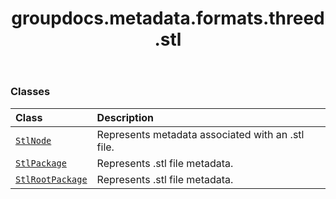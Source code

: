 ﻿---
title: groupdocs.metadata.formats.threed.stl
second_title: GroupDocs.Metadata for Python via .NET API References
description: 
type: docs
url: /python-net/groupdocs.metadata.formats.threed.stl/
is_root: false
weight: 10
---



### Classes
| Class | Description |
| :- | :- |
| [`StlNode`](/metadata/python-net/groupdocs.metadata.formats.threed.stl/stlnode) | Represents metadata associated with an .stl file. |
| [`StlPackage`](/metadata/python-net/groupdocs.metadata.formats.threed.stl/stlpackage) | Represents .stl file metadata. |
| [`StlRootPackage`](/metadata/python-net/groupdocs.metadata.formats.threed.stl/stlrootpackage) | Represents .stl file metadata. |


